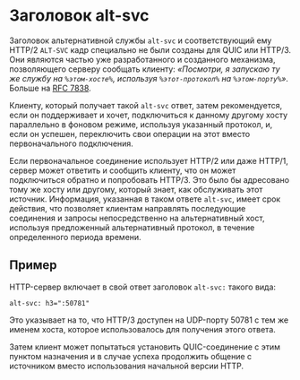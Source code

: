 # Заголовок alt-svc
Заголовок альтернативной службы `alt-svc` и соответствующий ему HTTP/2 `ALT-SVC`
кадр специально не были созданы для QUIC или HTTP/3. Они являются частью уже
разработанного и созданного механизма, позволяющего серверу сообщать клиенту:
*«Посмотри, я запускаю ту же службу на `%этом-хосте%`, используя `%этот-протокол%`
на `%этом-порту%`»*. Больше на [RFC 7838](https://tools.ietf.org/html/rfc7838).

Клиенту, который получает такой `alt-svc` ответ, затем рекомендуется, если он
поддерживает и хочет, подключиться к данному другому хосту параллельно в
фоновом режиме, используя указанный протокол, и, если он успешен, переключить свои
операции на этот вместо первоначального подключения.

Если первоначальное соединение использует HTTP/2 или даже HTTP/1, сервер может ответить
и сообщить клиенту, что он может подключиться обратно и попробовать HTTP/3. Это было бы
адресовано тому же хосту или другому, который знает, как обслуживать этот источник.
Информация, указанная в таком ответе `alt-svc`, имеет срок действия, что позволяет
клиентам направлять последующие соединения и запросы непосредственно на альтернативный
хост, используя предложенный альтернативный протокол, в течение определенного периода времени.


## Пример
HTTP-сервер включает в свой ответ заголовок `alt-svc:` такого вида:

    alt-svc: h3=":50781"

Это указывает на то, что HTTP/3 доступен на UDP-порту 50781 с тем же
именем хоста, которое использовалось для получения этого ответа.

Затем клиент может попытаться установить QUIC-соединение с этим пунктом
назначения и в случае успеха продолжить общение с источником вместо
использования начальной версии HTTP.
